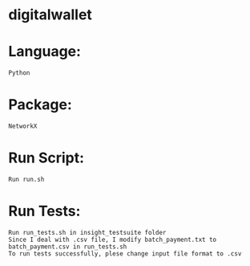 # digitalwallet

# Language:
    Python

# Package:
    NetworkX

# Run Script:
    Run run.sh

# Run Tests:
    Run run_tests.sh in insight_testsuite folder
    Since I deal with .csv file, I modify batch_payment.txt to batch_payment.csv in run_tests.sh
    To run tests successfully, plese change input file format to .csv
